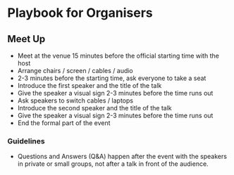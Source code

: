 # Playbook for Organisers

## Meet Up

- Meet at the venue 15 minutes before the official starting time with the host
- Arrange chairs / screen / cables / audio
- 2-3 minutes before the starting time, ask everyone to take a seat
- Introduce the first speaker and the title of the talk
- Give the speaker a visual sign 2-3 minutes before the time runs out
- Ask speakers to switch cables / laptops
- Introduce the second speaker and the title of the talk
- Give the speaker a visual sign 2-3 minutes before the time runs out
- End the formal part of the event

### Guidelines 

- Questions and Answers (Q&A) happen after the event with the speakers in private or small groups, not after a talk in front of the audience.
